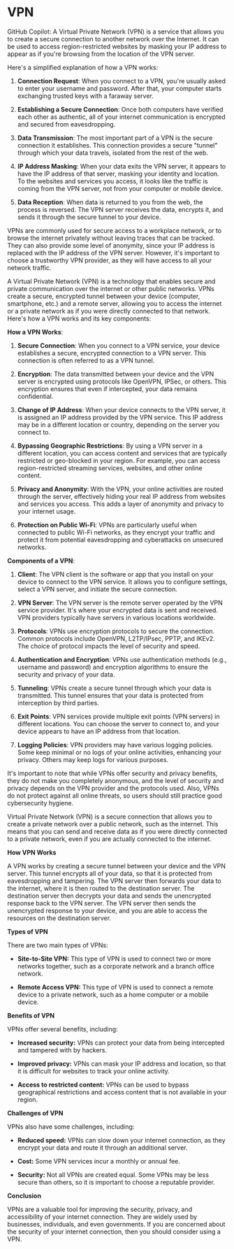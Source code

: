 # VPN

GitHub Copilot: A Virtual Private Network (VPN) is a service that allows you to create a secure connection to another network over the Internet. It can be used to access region-restricted websites by masking your IP address to appear as if you're browsing from the location of the VPN server.

Here's a simplified explanation of how a VPN works:

1. **Connection Request**: When you connect to a VPN, you're usually asked to enter your username and password. After that, your computer starts exchanging trusted keys with a faraway server.

2. **Establishing a Secure Connection**: Once both computers have verified each other as authentic, all of your internet communication is encrypted and secured from eavesdropping.

3. **Data Transmission**: The most important part of a VPN is the secure connection it establishes. This connection provides a secure "tunnel" through which your data travels, isolated from the rest of the web.

4. **IP Address Masking**: When your data exits the VPN server, it appears to have the IP address of that server, masking your identity and location. To the websites and services you access, it looks like the traffic is coming from the VPN server, not from your computer or mobile device.

5. **Data Reception**: When data is returned to you from the web, the process is reversed. The VPN server receives the data, encrypts it, and sends it through the secure tunnel to your device.

VPNs are commonly used for secure access to a workplace network, or to browse the internet privately without leaving traces that can be tracked. They can also provide some level of anonymity, since your IP address is replaced with the IP address of the VPN server. However, it's important to choose a trustworthy VPN provider, as they will have access to all your network traffic.

A Virtual Private Network (VPN) is a technology that enables secure and private communication over the internet or other public networks. VPNs create a secure, encrypted tunnel between your device (computer, smartphone, etc.) and a remote server, allowing you to access the internet or a private network as if you were directly connected to that network. Here's how a VPN works and its key components:

**How a VPN Works**:

1. **Secure Connection**: When you connect to a VPN service, your device establishes a secure, encrypted connection to a VPN server. This connection is often referred to as a VPN tunnel.

2. **Encryption**: The data transmitted between your device and the VPN server is encrypted using protocols like OpenVPN, IPSec, or others. This encryption ensures that even if intercepted, your data remains confidential.

3. **Change of IP Address**: When your device connects to the VPN server, it is assigned an IP address provided by the VPN service. This IP address may be in a different location or country, depending on the server you connect to.

4. **Bypassing Geographic Restrictions**: By using a VPN server in a different location, you can access content and services that are typically restricted or geo-blocked in your region. For example, you can access region-restricted streaming services, websites, and other online content.

5. **Privacy and Anonymity**: With the VPN, your online activities are routed through the server, effectively hiding your real IP address from websites and services you access. This adds a layer of anonymity and privacy to your internet usage.

6. **Protection on Public Wi-Fi**: VPNs are particularly useful when connected to public Wi-Fi networks, as they encrypt your traffic and protect it from potential eavesdropping and cyberattacks on unsecured networks.

**Components of a VPN**:

1. **Client**: The VPN client is the software or app that you install on your device to connect to the VPN service. It allows you to configure settings, select a VPN server, and initiate the secure connection.

2. **VPN Server**: The VPN server is the remote server operated by the VPN service provider. It's where your encrypted data is sent and received. VPN providers typically have servers in various locations worldwide.

3. **Protocols**: VPNs use encryption protocols to secure the connection. Common protocols include OpenVPN, L2TP/IPsec, PPTP, and IKEv2. The choice of protocol impacts the level of security and speed.

4. **Authentication and Encryption**: VPNs use authentication methods (e.g., username and password) and encryption algorithms to ensure the security and privacy of your data.

5. **Tunneling**: VPNs create a secure tunnel through which your data is transmitted. This tunnel ensures that your data is protected from interception by third parties.

6. **Exit Points**: VPN services provide multiple exit points (VPN servers) in different locations. You can choose the server to connect to, and your device appears to have an IP address from that location.

7. **Logging Policies**: VPN providers may have various logging policies. Some keep minimal or no logs of your online activities, enhancing your privacy. Others may keep logs for various purposes.

It's important to note that while VPNs offer security and privacy benefits, they do not make you completely anonymous, and the level of security and privacy depends on the VPN provider and the protocols used. Also, VPNs do not protect against all online threats, so users should still practice good cybersecurity hygiene.

Virtual Private Network (VPN) is a secure connection that allows you to create a private network over a public network, such as the internet. This means that you can send and receive data as if you were directly connected to a private network, even if you are actually connected to the internet.

**How VPN Works**

A VPN works by creating a secure tunnel between your device and the VPN server. This tunnel encrypts all of your data, so that it is protected from eavesdropping and tampering. The VPN server then forwards your data to the internet, where it is then routed to the destination server. The destination server then decrypts your data and sends the unencrypted response back to the VPN server. The VPN server then sends the unencrypted response to your device, and you are able to access the resources on the destination server.

**Types of VPN**

There are two main types of VPNs:

* **Site-to-Site VPN:** This type of VPN is used to connect two or more networks together, such as a corporate network and a branch office network.

* **Remote Access VPN:** This type of VPN is used to connect a remote device to a private network, such as a home computer or a mobile device.

**Benefits of VPN**

VPNs offer several benefits, including:

* **Increased security:** VPNs can protect your data from being intercepted and tampered with by hackers.

* **Improved privacy:** VPNs can mask your IP address and location, so that it is difficult for websites to track your online activity.

* **Access to restricted content:** VPNs can be used to bypass geographical restrictions and access content that is not available in your region.

**Challenges of VPN**

VPNs also have some challenges, including:

* **Reduced speed:** VPNs can slow down your internet connection, as they encrypt your data and route it through an additional server.

* **Cost:** Some VPN services incur a monthly or annual fee.

* **Security:** Not all VPNs are created equal. Some VPNs may be less secure than others, so it is important to choose a reputable provider.

**Conclusion**

VPNs are a valuable tool for improving the security, privacy, and accessibility of your internet connection. They are widely used by businesses, individuals, and even governments. If you are concerned about the security of your internet connection, then you should consider using a VPN.